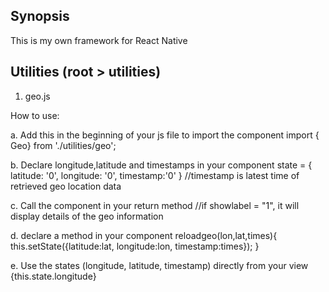 ## Synopsis

This is my own framework for React Native

## Utilities (root > utilities)


1. geo.js


How to use:

a. Add this in the beginning of your js file to import the component
import { Geo} from './utilities/geo';


b. Declare longitude,latitude and timestamps in your component
   state = {
      latitude: '0',
      longitude: '0',
      timestamp:'0'
    }
//timestamp is latest time of retrieved geo location data



c. Call the component in your return method
<Geo showlabel="0" reloadgeo={this.reloadgeo.bind(this)}/>
//if showlabel = "1", it will display details of the geo information



d. declare a method in your component
reloadgeo(lon,lat,times){
      this.setState({latitude:lat, longitude:lon, timestamp:times});
    }



e. Use the states (longitude, latitude, timestamp) directly from your view
<Text>{this.state.longitude}</Text>

